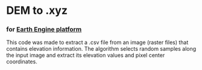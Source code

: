 # DEM to .xyz
### for [Earth Engine platform](https://code.earthengine.google.com/)
This code was made to extract a .csv file from an image (raster files) that contains elevation information.
The algorithm selects random samples along the input image and extract its elevation values and pixel center coordinates.